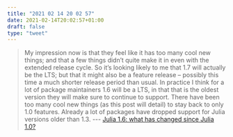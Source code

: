 ```yaml
---
title: "2021 02 14 20 02 57"
date: 2021-02-14T20:02:57+01:00
draft: false
type: "tweet"
---
```

> My impression now is that they feel like it has too many cool new things; and that a few things didn’t quite make it in even with the extended release cycle. So it’s looking likely to me that 1.7 will actually be the LTS; but that it might also be a feature release – possibly this time a much shorter release period than usual. In practice I think for a lot of package maintainers 1.6 will be a LTS, in that that is the oldest version they will make sure to continue to support. There have been too many cool new things (as this post will detail) to stay back to only 1.0 features. Already a lot of packages have dropped support for Julia versions older than 1.3. --- [Julia 1.6: what has changed since Julia 1.0?](https://www.oxinabox.net/2021/02/13/Julia-1.6-what-has-changed-since-1.0.html)
